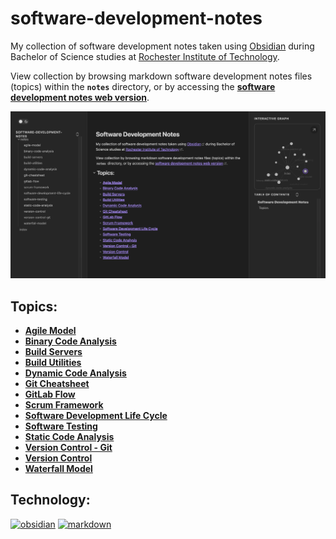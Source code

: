 # software-development-notes

My collection of software development notes taken using [Obsidian](https://obsidian.md/) during Bachelor of Science studies at [Rochester Institute of Technology](https://www.rit.edu/).

View collection by browsing markdown software development notes files (topics) within the **`notes`** directory, or by accessing the [**software development notes web version**](https://software-development-notes.netlify.app/).

<div align="center">
<img src="/lib/assets/software-development-notes.png">
</div>

## Topics:

- [**Agile Model**]()
- [**Binary Code Analysis**]()
- [**Build Servers**]()
- [**Build Utilities**]()
- [**Dynamic Code Analysis**]()
- [**Git Cheatsheet**]()
- [**GitLab Flow**]()
- [**Scrum Framework**]()
- [**Software Development Life Cycle**]()
- [**Software Testing**]()
- [**Static Code Analysis**]()
- [**Version Control - Git**]()
- [**Version Control**]()
- [**Waterfall Model**]()

## Technology:

[![obsidian][obsidian]][obsidian-url]
[![markdown][markdown]][markdown-url]

[obsidian]: https://img.shields.io/badge/obsidian-7C3AED?style=for-the-badge&logo=obsidian&logoColor=white
[obsidian-url]: https://obsidian.md/
[markdown]: https://img.shields.io/badge/markdown-000000?style=for-the-badge&logo=markdown&logoColor=white
[markdown-url]: https://www.markdownguide.org/
